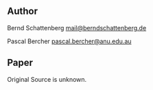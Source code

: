 ## Author
Bernd Schattenberg <mail@berndschattenberg.de>

Pascal Bercher <pascal.bercher@anu.edu.au>

## Paper
Original Source is unknown.
